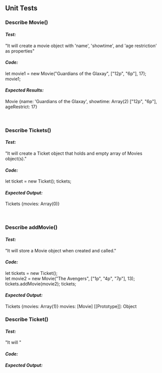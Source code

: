 ## Unit Tests

### **Describe Movie()**

#### **_Test:_**

"It will create a movie object with 'name', 'showtime', and 'age restriction' as properties"

#### **_Code:_**

let movie1 = new Movie("Guardians of the Glaxay", ["12p", "6p"], 17);
movie1;

#### **_Expected Results:_**

Movie {name: 'Guardians of the Glaxay', showtime: Array(2) ["12p", "6p"], ageRestrict: 17}
<br>
<br>
<br>

### **Describe Tickets()**

#### **_Test:_**

"It will create a Ticket object that holds and empty array of Movies object(s)."

#### **_Code:_**

let ticket = new Ticket();
tickets;

#### **_Expected Output:_**

Tickets {movies: Array(0)}
<br>
<br>
<br>

### **Describe addMovie()**

#### **_Test:_**

"It will store a Movie object when created and called."

#### **_Code:_**

let tickets = new Ticket();<br>
let movie2 = new Movie("The Avengers", ["1p", "4p", "7p"], 13);
tickets.addMovie(movie2);
tickets;

#### **_Expected Output:_**

Tickets {movies: Array(1)}
movies: [Movie]
[[Prototype]]: Object

### **Describe Ticket()**

#### **_Test:_**

"It will "

#### **_Code:_**

#### **_Expected Output:_**

